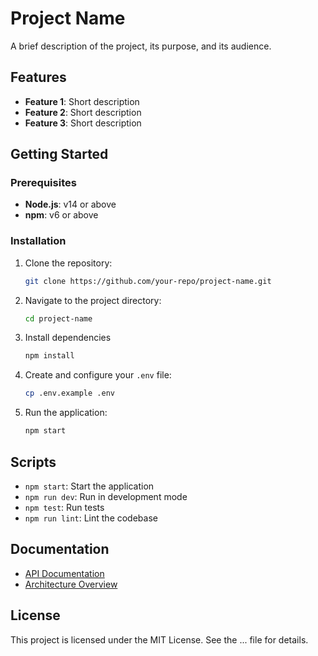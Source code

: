 # Project Name

A brief description of the project, its purpose, and its audience.

## Features

- **Feature 1**: Short description
- **Feature 2**: Short description
- **Feature 3**: Short description

## Getting Started

### Prerequisites

- **Node.js**: v14 or above
- **npm**: v6 or above

### Installation

1. Clone the repository:

    ```bash
    git clone https://github.com/your-repo/project-name.git
    ```

2. Navigate to the project directory:

    ```bash
    cd project-name
    ```

3. Install dependencies

    ```bash
    npm install
    ```

4. Create and configure your `.env` file:

    ```bash
    cp .env.example .env
    ```

5. Run the application:

    ```bash
    npm start
    ```

## Scripts

- `npm start`: Start the application
- `npm run dev`: Run in development mode
- `npm test`: Run tests
- `npm run lint`: Lint the codebase

## Documentation

- [API Documentation](./docs/api.md)
- [Architecture Overview](./docs/ARCHITECTURE.md)

## License

This project is licensed under the MIT License. See the ... file for details.
